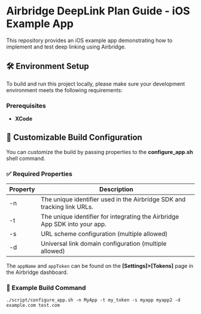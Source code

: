# Airbridge DeepLink Plan Guide - iOS Example App

This repository provides an iOS example app demonstrating how to implement and test deep linking using Airbridge.

## 🛠️ Environment Setup

To build and run this project locally, please make sure your development environment meets the following requirements:

### Prerequisites

- **XCode**

## 🔧 Customizable Build Configuration

You can customize the build by passing properties to the **configure_app.sh** shell command.

### ✅ Required Properties

| Property | Description |
| -- | -- |
| -n | The unique identifier used in the Airbridge SDK and tracking link URLs. |
| -t | The unique identifier for integrating the Airbridge App SDK into your app. |
| -s | URL scheme configuration (multiple allowed) |
| -d | Universal link domain configuration (multiple allowed) |

The `appName` and `appToken` can be found on the **[Settings]>[Tokens]** page in the Airbridge dashboard.

### 🧪 Example Build Command

```shell
./script/configure_app.sh -n MyApp -t my_token -s myapp myapp2 -d example.com test.com
```